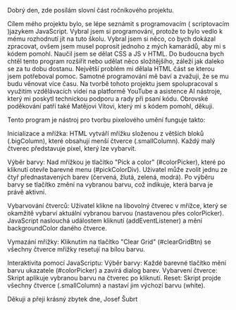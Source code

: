 Dobrý den, zde posílám slovní část ročníkového projektu.

Cílem mého projektu bylo, se lépe seznámit s programovacím ( scriptovacím )jazykem JavaScript. Vybral jsem si programování, protože to bylo vedlo k mému rozhodnutí jít na tuto školu. Vybral jsem si něco, co bych dokázal zpracovat, ovšem jsem musel poprosit jednoho z mých kamarádů, aby mi s kódem pomohl. Naučil jsem se dělat CSS a JS v HTML. Do budoucna bych chtěl tento program rozšířit nebo udělat něco složitějšího, záleží jak daleko se za tu dobu dostanu. Největší problém mi dělala HTML část se kterou jsem potřeboval pomoc. Samotné programování mě baví a zvažuji, že se mu budu věnovat více času. 
Na tvorbě tohoto projektu jsem spolupracoval s využitím vzdělávacích videí na platformě YouTube a asistence AI nástroje, který mi poskytl technickou podporu a rady při psaní kódu. Obrovské poděkování patří také Matějovi Vítovi, který mi s kódem pomohl, děkuji.



Tento program je nástroj pro tvorbu pixelového umění funguje takto:

Inicializace a mřížka:
HTML vytváří mřížku složenou z větších bloků (.bigColumn), které obsahují menší čtverce (.smallColumn).
Každý malý čtverec představuje pixel, který lze vybarvit.

Výběr barvy:
Nad mřížkou je tlačítko "Pick a color" (#colorPicker), které po kliknutí otevře barevné menu (#pickColorDiv).
Uživatel může zvolit jednu ze čtyř přednastavených barev (červená, žlutá, zelená, modrá).
Po výběru barvy se tlačítko změní na vybranou barvu, což indikuje, která barva je právě aktivní.

Vybarvování čtverců:
Uživatel klikne na libovolný čtverec v mřížce, který se okamžitě vybarví aktuální vybranou barvou (nastavenou přes colorPicker).
JavaScript naslouchá událostem kliknutí (addEventListener) a mění backgroundColor daného čtverce.

Vymazání mřížky:
Kliknutím na tlačítko "Clear Grid" (#clearGridBtn) se všechny čtverce mřížky resetují na bílou barvu.

Interaktivita pomocí JavaScriptu:
Výběr barvy: Každé barevné tlačítko mění barvu ukazatele (#colorPicker) a zavírá dialog barev.
Vybarvení čtverce: Skript aplikuje vybranou barvu na čtverec po kliknutí.
Reset: Skript projde všechny čtverce (.smallColumn) a nastaví jim výchozí barvu (white).

Děkuji a přeji krásný zbytek dne, Josef Šubrt



